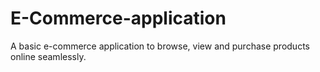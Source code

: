 # E-Commerce-application
A basic e-commerce application to browse, view and purchase products online seamlessly.
